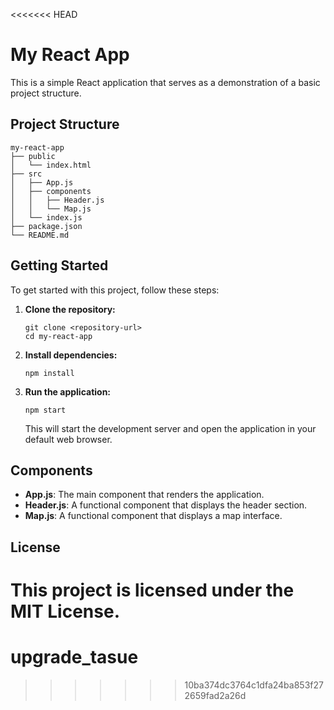 <<<<<<< HEAD
# My React App

This is a simple React application that serves as a demonstration of a basic project structure.

## Project Structure

```
my-react-app
├── public
│   └── index.html
├── src
│   ├── App.js
│   ├── components
│   │   ├── Header.js
│   │   └── Map.js
│   └── index.js
├── package.json
└── README.md
```

## Getting Started

To get started with this project, follow these steps:

1. **Clone the repository:**
   ```
   git clone <repository-url>
   cd my-react-app
   ```

2. **Install dependencies:**
   ```
   npm install
   ```

3. **Run the application:**
   ```
   npm start
   ```

   This will start the development server and open the application in your default web browser.

## Components

- **App.js**: The main component that renders the application.
- **Header.js**: A functional component that displays the header section.
- **Map.js**: A functional component that displays a map interface.

## License

This project is licensed under the MIT License.
=======
# upgrade_tasue
>>>>>>> 10ba374dc3764c1dfa24ba853f272659fad2a26d
